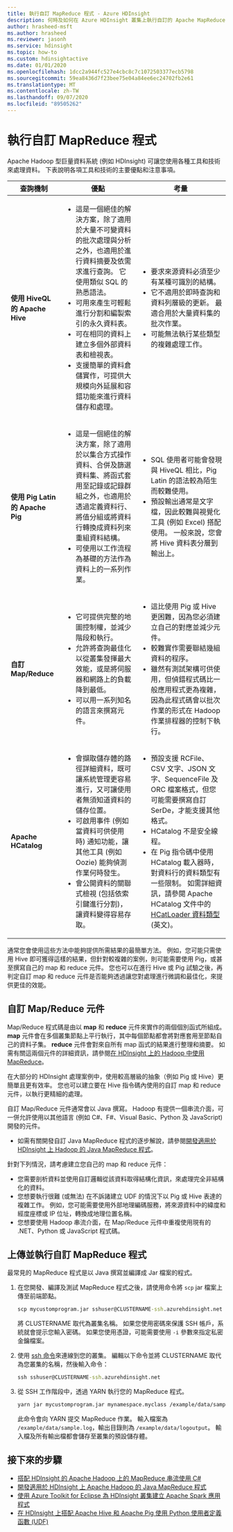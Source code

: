 ```yaml
---
title: 執行自訂 MapReduce 程式 - Azure HDInsight
description: 何時及如何在 Azure HDInsight 叢集上執行自訂的 Apache MapReduce 程式。
author: hrasheed-msft
ms.author: hrasheed
ms.reviewer: jasonh
ms.service: hdinsight
ms.topic: how-to
ms.custom: hdinsightactive
ms.date: 01/01/2020
ms.openlocfilehash: 1dcc2a944fc527e4cbc8c7c1072503377ecb5798
ms.sourcegitcommit: 59ea8436d7f23bee75e04a84ee6ec24702fb2e61
ms.translationtype: MT
ms.contentlocale: zh-TW
ms.lasthandoff: 09/07/2020
ms.locfileid: "89505262"
---
```

# <a name="run-custom-mapreduce-programs"></a>執行自訂 MapReduce 程式

Apache Hadoop 型巨量資料系統 (例如 HDInsight) 可讓您使用各種工具和技術來處理資料。 下表說明各項工具和技術的主要優點和注意事項。

| 查詢機制 | 優點 | 考量 |
| --- | --- | --- |
| **使用 HiveQL 的 Apache Hive** | <ul><li>這是一個絕佳的解決方案，除了適用於大量不可變資料的批次處理與分析之外，也適用於進行資料摘要及依需求進行查詢。 它使用類似 SQL 的熟悉語法。</li><li>可用來產生可輕鬆進行分割和編製索引的永久資料表。</li><li>可在相同的資料上建立多個外部資料表和檢視表。</li><li>支援簡單的資料倉儲實作，可提供大規模向外延展和容錯功能來進行資料儲存和處理。</li></ul> | <ul><li>要求來源資料必須至少有某種可識別的結構。</li><li>它不適用於即時查詢和資料列層級的更新。 最適合用於大量資料集的批次作業。</li><li>可能無法執行某些類型的複雜處理工作。</li></ul> |
| **使用 Pig Latin 的 Apache Pig** | <ul><li>這是一個絕佳的解決方案，除了適用於以集合方式操作資料、合併及篩選資料集、將函式套用至記錄或記錄群組之外，也適用於透過定義資料行、將值分組或將資料行轉換成資料列來重組資料結構。</li><li>可使用以工作流程為基礎的方法作為資料上的一系列作業。</li></ul> | <ul><li>SQL 使用者可能會發現與 HiveQL 相比，Pig Latin 的語法較為陌生而較難使用。</li><li>預設輸出通常是文字檔，因此較難與視覺化工具 (例如 Excel) 搭配使用。 一般來說，您會將 Hive 資料表分層到輸出上。</li></ul> |
| **自訂 Map/Reduce** | <ul><li>它可提供完整的地圖控制權，並減少階段和執行。</li><li>允許將查詢最佳化以從叢集發揮最大效能，或是將伺服器和網路上的負載降到最低。</li><li>可以用一系列知名的語言來撰寫元件。</li></ul> | <ul><li>這比使用 Pig 或 Hive 更困難，因為您必須建立自己的對應並減少元件。</li><li>較難實作需要聯結幾組資料的程序。</li><li>雖然有測試架構可供使用，但偵錯程式碼比一般應用程式更為複雜，因為此程式碼會以批次作業的形式在 Hadoop 作業排程器的控制下執行。</li></ul> |
| **Apache HCatalog** | <ul><li>會擷取儲存體的路徑詳細資料，既可讓系統管理更容易進行，又可讓使用者無須知道資料的儲存位置。</li><li>可啟用事件 (例如當資料可供使用時) 通知功能，讓其他工具 (例如 Oozie) 能夠偵測作業何時發生。</li><li>會公開資料的關聯式檢視 (包括依索引鍵進行分割)，讓資料變得容易存取。</li></ul> | <ul><li>預設支援 RCFile、CSV 文字、JSON 文字、SequenceFile 及 ORC 檔案格式，但您可能需要撰寫自訂 SerDe，才能支援其他格式。</li><li>HCatalog 不是安全線程。</li><li>在 Pig 指令碼中使用 HCatalog 載入器時，對資料行的資料類型有一些限制。 如需詳細資訊，請參閱 Apache HCatalog 文件中的 [HCatLoader 資料類型](https://cwiki.apache.org/confluence/display/Hive/HCatalog%20LoadStore#HCatalogLoadStore-HCatLoaderDataTypes)(英文\)。</li></ul> |

通常您會使用這些方法中能夠提供所需結果的最簡單方法。 例如，您可能只需使用 Hive 即可獲得這樣的結果，但針對較複雜的案例，則可能需要使用 Pig，或甚至撰寫自己的 map 和 reduce 元件。 您也可以在進行 Hive 或 Pig 試驗之後，再判定自訂 map 和 reduce 元件是否能夠透過讓您對處理進行微調和最佳化，來提供更佳的效能。

## <a name="custom-mapreduce-components"></a>自訂 Map/Reduce 元件

Map/Reduce 程式碼是由以 **map** 和 **reduce** 元件來實作的兩個個別函式所組成。 **map** 元件會在多個叢集節點上平行執行，其中每個節點都會將對應套用至節點自己的資料子集。 **reduce** 元件會對來自所有 map 函式的結果進行整理和摘要。 如需有關這兩個元件的詳細資訊，請參閱[在 HDInsight 上的 Hadoop 中使用 MapReduce](hdinsight-use-mapreduce.md)。

在大部分的 HDInsight 處理案例中，使用較高層級的抽象（例如 Pig 或 Hive）更簡單且更有效率。 您也可以建立要在 Hive 指令碼內使用的自訂 map 和 reduce 元件，以執行更精細的處理。

自訂 Map/Reduce 元件通常會以 Java 撰寫。 Hadoop 有提供一個串流介面，可一併允許使用以其他語言 (例如 C#、F#、Visual Basic、Python 及 JavaScript) 開發的元件。

* 如需有關開發自訂 Java MapReduce 程式的逐步解說，請參閱[開發適用於 HDInsight 上 Hadoop 的 Java MapReduce 程式](apache-hadoop-develop-deploy-java-mapreduce-linux.md)。

針對下列情況，請考慮建立您自己的 map 和 reduce 元件：

* 您需要剖析資料並使用自訂邏輯從該資料取得結構化資訊，來處理完全非結構化的資料。
* 您想要執行很難 (或無法) 在不訴諸建立 UDF 的情況下以 Pig 或 Hive 表達的複雜工作。 例如，您可能需要使用外部地理編碼服務，將來源資料中的緯度和經度座標或 IP 位址，轉換成地理位置名稱。
* 您想要使用 Hadoop 串流介面，在 Map/Reduce 元件中重複使用現有的 .NET、Python 或 JavaScript 程式碼。

## <a name="upload-and-run-your-custom-mapreduce-program"></a>上傳並執行自訂 MapReduce 程式

最常見的 MapReduce 程式是以 Java 撰寫並編譯成 Jar 檔案的程式。

1. 在您開發、編譯及測試 MapReduce 程式之後，請使用命令將 `scp` jar 檔案上傳至前端節點。

    ```cmd
    scp mycustomprogram.jar sshuser@CLUSTERNAME-ssh.azurehdinsight.net
    ```

    將 CLUSTERNAME 取代為叢集名稱。 如果您使用密碼來保護 SSH 帳戶，系統就會提示您輸入密碼。 如果您使用憑證，可能需要使用 `-i` 參數來指定私密金鑰檔案。

1. 使用 [ssh 命令](../hdinsight-hadoop-linux-use-ssh-unix.md)來連線到您的叢集。 編輯以下命令並將 CLUSTERNAME 取代為您叢集的名稱，然後輸入命令：

    ```cmd
    ssh sshuser@CLUSTERNAME-ssh.azurehdinsight.net
    ```

1. 從 SSH 工作階段中，透過 YARN 執行您的 MapReduce 程式。

    ```bash
    yarn jar mycustomprogram.jar mynamespace.myclass /example/data/sample.log /example/data/logoutput
    ```

    此命令會向 YARN 提交 MapReduce 作業。 輸入檔案為 `/example/data/sample.log`，輸出目錄則為 `/example/data/logoutput`。 輸入檔及所有輸出檔都會儲存至叢集的預設儲存體。

## <a name="next-steps"></a>接下來的步驟

* [搭配 HDInsight 的 Apache Hadoop 上的 MapReduce 串流使用 C#](apache-hadoop-dotnet-csharp-mapreduce-streaming.md)
* [開發適用於 HDInsight 上 Apache Hadoop 的 Java MapReduce 程式](apache-hadoop-develop-deploy-java-mapreduce-linux.md)
* [使用 Azure Toolkit for Eclipse 為 HDInsight 叢集建立 Apache Spark 應用程式](../spark/apache-spark-eclipse-tool-plugin.md)
* [在 HDInsight 上搭配 Apache Hive 和 Apache Pig 使用 Python 使用者定義函數 (UDF)](python-udf-hdinsight.md)
